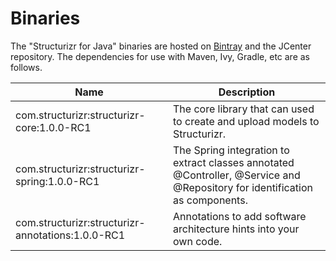 # Binaries
The "Structurizr for Java" binaries are hosted on [Bintray](https://bintray.com/structurizr/maven/structurizr-java) and the JCenter repository.
The dependencies for use with Maven, Ivy, Gradle, etc are as follows.

Name                                          | Description
-------------------------------------------   | ---------------------------------------------------------------------------------------------------------------------------
com.structurizr:structurizr-core:1.0.0-RC1        | The core library that can used to create and upload models to Structurizr.
com.structurizr:structurizr-spring:1.0.0-RC1      | The Spring integration to extract classes annotated @Controller, @Service and @Repository for identification as components.
com.structurizr:structurizr-annotations:1.0.0-RC1 | Annotations to add software architecture hints into your own code.